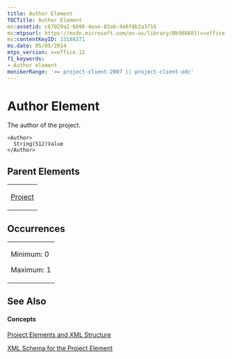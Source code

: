 ```yaml
---
title: Author Element
TOCTitle: Author Element
ms:assetid: c67029a2-6896-4eae-83ab-4e6f8b2a3716
ms:mtpsurl: https://msdn.microsoft.com/en-us/library/Bb968681(v=office.12)
ms:contentKeyID: 13188371
ms.date: 05/05/2014
mtps_version: v=office.12
f1_keywords:
- Author element
monikerRange: '>= project-client-2007 || project-client-odc'
---
```


# Author Element




The author of the project.

    <Author>
      String(512)Value
    </Author>

## Parent Elements

<table>
<colgroup>
<col style="width: 100%" />
</colgroup>
<tbody>
<tr class="odd">
<td><p><a href="bb968701(v=office.12).md">Project</a></p></td>
</tr>
</tbody>
</table>

## Occurrences

<table>
<colgroup>
<col style="width: 100%" />
</colgroup>
<tbody>
<tr class="odd">
<td><p>Minimum: 0</p>
<p>Maximum: 1</p></td>
</tr>
</tbody>
</table>

## See Also

#### Concepts

[Project Elements and XML Structure](bb968439\(v=office.12\).md)

[XML Schema for the Project Element](bb968695\(v=office.12\).md)

